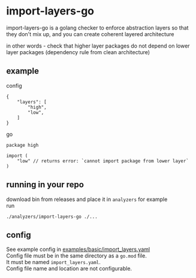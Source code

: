 # import-layers-go

import-layers-go is a golang checker to enforce abstraction layers
so that they don't mix up, and you can create coherent layered architecture  
  
in other words - check that higher layer packages do not depend on lower layer packages (dependency rule from clean architecture)

## example

config

    {
        "layers": [
            "high",
            "low",
        ]
    }


go

    package high

    import (
        "low" // returns error: `cannot import package from lower layer`
    )

## running in your repo

download bin from releases and place it in `analyzers` for example  
run

    ./analyzers/import-layers-go ./...

## config

See example config in [examples/basic/import_layers.yaml ](https://github.com/gennadyterekhov/import-layers-go/blob/main/examples/basic/import_layers.yaml)  
Config file must be in the same directory as a `go.mod` file.  
It must be named `import_layers.yaml`.  
Config file name and location are not configurable.  

